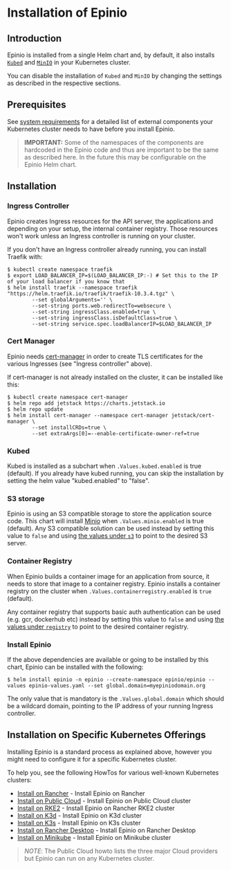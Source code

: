 # Installation of Epinio

## Introduction
Epinio is installed from a single Helm chart and, by default, it also installs [`Kubed`](#kubed) and [`MinIO`](#s3-storage) in your Kubernetes cluster.

You can disable the installation of `Kubed` and `MinIO` by changing the settings as described in the respective sections.


## Prerequisites

See [system requirements](system_requirements.md) for a detailed list of external components your
Kubernetes cluster needs to have before you install Epinio.

> **IMPORTANT:** Some of the namespaces of the components are hardcoded in the Epinio
code and thus are important to be the same as described here. In the future this
may be configurable on the Epinio Helm chart.

## Installation
### Ingress Controller

Epinio creates Ingress resources for the API server, the applications and depending
on your setup, the internal container registry. Those resources won't work unless
an Ingress controller is running on your cluster.

If you don't have an Ingress controller already running, you can install Traefik with:

```
$ kubectl create namespace traefik
$ export LOAD_BALANCER_IP=$(LOAD_BALANCER_IP:-) # Set this to the IP of your load balancer if you know that
$ helm install traefik --namespace traefik "https://helm.traefik.io/traefik/traefik-10.3.4.tgz" \
		--set globalArguments='' \
		--set-string ports.web.redirectTo=websecure \
		--set-string ingressClass.enabled=true \
		--set-string ingressClass.isDefaultClass=true \
		--set-string service.spec.loadBalancerIP=$LOAD_BALANCER_IP
```

### Cert Manager

Epinio needs [cert-manager](https://cert-manager.io/) in order to create TLS
certificates for the various Ingresses (see "Ingress controller" above).

If cert-manager is not already installed on the cluster, it can be installed like this:

```
$ kubectl create namespace cert-manager
$ helm repo add jetstack https://charts.jetstack.io
$ helm repo update
$ helm install cert-manager --namespace cert-manager jetstack/cert-manager \
		--set installCRDs=true \
		--set extraArgs[0]=--enable-certificate-owner-ref=true
```

### Kubed

Kubed is installed as a subchart when `.Values.kubed.enabled` is true (default).
If you already have kubed running, you can skip the installation by setting
the helm value "kubed.enabled" to "false".

### S3 storage

Epinio is using an S3 compatible storage to store the application source code.
This chart will install [Minio](https://min.io/) when `.Values.minio.enabled` is
true (default). Any S3 compatible solution can be used instead by setting this
value to `false` and using [the values under `s3`](https://github.com/epinio/helm-charts/blob/7ce84a4b391105551ba52f9ab8ea7213b5358977/chart/epinio/values.yaml#L49)
to point to the desired S3 server. 

### Container Registry

When Epinio builds a container image for an application from source, it needs
to store that image to a container registry. Epinio installs a container registry
on the cluster when `.Values.containerregistry.enabled` is `true` (default).

Any container registry that supports basic auth authentication can be used (e.g. gcr, dockerhub etc)
instead by setting this value to `false` and using
[the values under `registry`](https://github.com/epinio/helm-charts/blob/7ce84a4b391105551ba52f9ab8ea7213b5358977/chart/epinio/values.yaml#L57-L76)
to point to the desired container registry.

### Install Epinio

If the above dependencies are available or going to be installed by this chart,
Epinio can be installed with the following:

```
$ helm install epinio -n epinio --create-namespace epinio/epinio --values epinio-values.yaml --set global.domain=myepiniodomain.org
```

The only value that is mandatory is the `.Values.global.domain` which
should be a wildcard domain, pointing to the IP address of your running
Ingress controller.

## Installation on Specific Kubernetes Offerings

Installing Epinio is a standard process as explained above, however you might need to configure it for a specific Kubernetes cluster.

To help you, see the following HowTos for various well-known Kubernetes clusters:

- [Install on Rancher](install_epinio_on_rancher.md) - Install Epinio on Rancher
- [Install on Public Cloud](install_epinio_on_public_cloud.md) - Install Epinio on Public Cloud cluster
- [Install on RKE2](install_epinio_on_rke.md) - Install Epinio on Rancher RKE2 cluster
- [Install on K3d](install_epinio_on_k3d.md) - Install Epinio on K3d cluster
- [Install on K3s](install_epinio_on_k3s.md) - Install Epinio on K3s cluster
- [Install on Rancher Desktop](install_epinio_on_rancher_desktop.md) - Install Epinio on Rancher Desktop
- [Install on Minikube](install_epinio_on_minikube.md) - Install Epinio on Minikube cluster

> *NOTE*: The Public Cloud howto lists the three major Cloud providers but Epinio can run on any Kubernetes cluster.